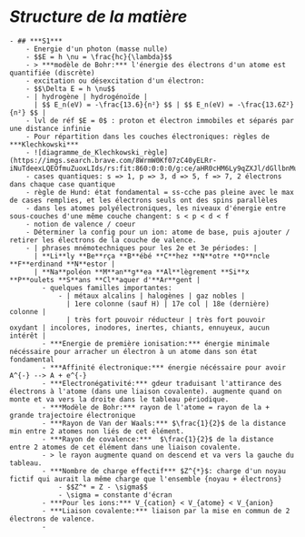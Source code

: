# ***Structure de la matière***
	- ## ***S1***
		- Energie d'un photon (masse nulle)
		- $$E = h \nu = \frac{hc}{\lambda}$$
		- > ***modèle de Bohr:*** l'énergie des électrons d'un atome est quantifiée (discrète)
		- excitation ou désexcitation d'un électron:
		- $$\Delta E = h \nu$$
		- | hydrogène | hydrogénoïde |
		  | $$ E_n(eV) = -\frac{13.6}{n²} $$ | $$ E_n(eV) = -\frac{13.6Z²}{n²} $$ |
		- lvl de réf $E = 0$ : proton et électron immobiles et séparés par une distance infinie
		- Pour répartition dans les couches électroniques: règles de ***Klechkowski***
		- ![diagramme_de_Klechkowski_règle](https://imgs.search.brave.com/8WrmW0Kf07zC40yELRr-iNuTdeexLQEOfmuZuoxLIds/rs:fit:860:0:0:0/g:ce/aHR0cHM6Ly9qZXJl/dGllbnMubmV0L3dw/LWNvbnRlbnQvdXBs/b2Fkcy8yMDE2LzAy/L2RpYWdyYW1tZV9k/ZV9LbGVjaGtvd3Nr/aV9yJUMzJUE4Z2xl/LnBuZw)
		- cases quantiques: s => 1, p => 3, d => 5, f => 7, 2 électrons dans chaque case quantique
		- règle de Hund: état fondamental = ss-cche pas pleine avec le max de cases remplies, et les électrons seuls ont des spins parallèles
		- dans les atomes polyélectroniques, les niveaux d'énergie entre sous-couches d'une même couche changent: s < p < d < f
		- notion de valence / coeur
		- Déterminer la config pour un ion: atome de base, puis ajouter / retirer les électrons de la couche de valence.
		- | phrases mnémotechniques pour les 2e et 3e périodes: |
		  | **Li**ly **Be**rça **B**ébé **C**hez **N**otre **O**ncle **F**erdinand **N**estor |
		  | **Na**poléon **M**an**g**ea **Al**lègrement **Si**x **P**oulets **S**ans **Cl**aquer d'**Ar**gent |
			- quelques familles importantes:
				- | métaux alcalins | halogènes | gaz nobles |
				  | 1ere colonne (sauf H) | 17e col | 18e (dernière) colonne |
				  | très fort pouvoir réducteur | très fort pouvoir oxydant | incolores, inodores, inertes, chiants, ennuyeux, aucun intérêt |
			- ***Energie de première ionisation:*** énergie minimale nécéssaire pour arracher un électron à un atome dans son état fondamental
			- ***Affinité électronique:*** énergie nécéssaire pour avoir A^{-} --> A + e^{-}
			- ***Electronégativité:*** gdeur traduisant l'attirance des électrons à l'atome (dans une liaison covalente). augmente quand on monte et va vers la droite dans le tableau périodique.
			- ***Modèle de Bohr:*** rayon de l'atome = rayon de la + grande trajectoire électronique
			- ***Rayon de Van der Waals:*** $\frac{1}{2}$ de la distance min entre 2 atomes non liés de cet élément.
			- ***Rayon de covalence:***  $\frac{1}{2}$ de la distance entre 2 atomes de cet élément dans une liaison covalente.
			- > le rayon augmente quand on descend et va vers la gauche du tableau.
			- ***Nombre de charge effectif*** $Z^{*}$: charge d'un noyau fictif qui aurait la même charge que l'ensemble {noyau + électrons}
				- $$Z^* = Z - \sigma$$
				- \sigma = constante d'écran
			- ***Pour les ions:*** V_{cation} < V_{atome} < V_{anion}
			- ***Liaison covalente:*** liaison par la mise en commun de 2 électrons de valence.
			-